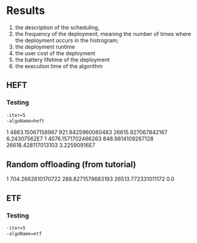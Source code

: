 # Results

1) the description of the scheduling,
2) the frequency of the deployment, meaning the number of times where the deployment occurs in the histrogram;
3) the deployment runtime
4) the user cost of the deployment
5) the battery lifetime of the deployment
6) the execution time of the algorithm

## HEFT

### Testing

```bash
-iter=5
-algoName=heft
```

1 4863.15067158967 921.9425960060483 26615.927067842167 6.24307562E7
1 4076.1571702466263 848.9814109287128 26618.428117013103 3.22590916E7

## Random offloading (from tutorial)

1 704.2662610170722 288.8271579683193 26513.772331011172 0.0

## ETF

### Testing

```bash
-iter=5
-algoName=etf
```
